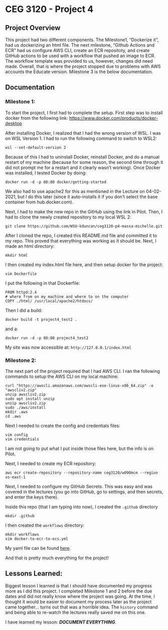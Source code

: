 # CEG 3120 - Project 4 

## Project Overview

This project had two different components. The Milestone1, “Dockerize it”, had us dockerizing an html file. The next milestone, “Github Actions and ECR” had us configure AWS CLI, create an ECR repositoty, and create GitHub actions to be used with a workflow that pushed an image to ECR. The workflow template was provided to us, however, changes did need made. Overall, that is where the project stopped due to problems with AWS accounts the Educate version. Milestone 3 is the below documentation.

## Documentation

### Milestone 1:

To start the project, I first had to complete the setup. First step was to install docker from the following link: https://www.docker.com/products/docker-desktop

After installing Docker, I realized that I had the wrong version of WSL. I was on WSL Version 1. I had to run the following command to switch to WSL2:

	wsl --set-default-version 2

Because of this I had to uninstall Docker, reinstall Docker, and do a manual restart of my machine (because for some reason, the second time through it did not prompt me for a restart and it clearly wasn’t working). Once Docker was installed, I tested Docker by doing: 

	docker run -d -p 80:80 docker/getting-started

We also had to use apache2 for this as mentioned in the Lecture on 04-02-2021, but I do this later (since it auto-installs it if you don’t select the base container from hub.docker.com). 

Next, I had to make the new repo in the GitHub using the link in Pilot. Then, I had to clone the newly created repository to my local WSL 2:

	git clone https://github.com/WSU-kduncan/ceg3120-p4-massa-michelle.git

After I cloned the repo, I created this README.md file and committed it to my repo. This proved that everything was working as it should be. Next, I made an html directory:

	mkdir html

I then created my index.html file here, and then setup docker for the project: 

	vim Dockerfile 

I put the following in that Dockerfile:

	FROM httpd:2.4
	# where from on my machine and where to on the computer
	COPY ./html/ /usr/local/apache2/htdocs/

Then I did a build:

	docker build -t project4_test2 .

and a:

	docker run -d -p 80:80 project4_test2

My site was now accessible at: `http://127.0.0.1/index.html`

### Milestone 2:

The next part of the project required that I had AWS CLI. I ran the following commands to setup the AWS CLI on my local machine:

	curl "https://awscli.amazonaws.com/awscli-exe-linux-x86_64.zip" -o "awscliv2.zip"
	unzip awscliv2.zip
	sudo apt install unzip
	unzip awscliv2.zip
	sudo ./aws/install
	mkdir .aws
	cd .aws

Next I needed to create the config and credentials files:

	vim config
	vim credentials

I am not going to put what I put inside those files here, but the info is on Pilot.

Next, I needed to create my ECR repository:

	aws ecr create-repository --repository-name ceg3120/w090mcm --region us-east-1

Next, I needed to configure my GitHub Secrets. This was easy and was covered in the lectures (you go into GitHub, go to settings, and then secrets, and enter the keys there). 

Inside this repo (that I am typing into now), I created the `.github` directory

	mkdir .github

I then created the `workflows` directory:

	mkdir workflows
	vim docker-to-ecr-to-ecs.yml

My yaml file can be found [here](.github/workflows/docker-to-ecr-to-ecs.yml).

And that is pretty much everything for the project!

## Lessons Learned:

Biggest lesson I learned is that I should have documented my progress more as I did this project. I completed Milestone 1 and 2 before the due dates and did not really know where the project was going. At the time, I thought it would be easier to document my process later as the project came together… turns out that was a horrible idea. The `history` command and being able to re-watch the lectures really saved me on this one. 

I have learned my lesson: __*DOCUMENT EVERYTHING*__.





